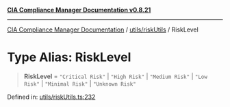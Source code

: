 [**CIA Compliance Manager Documentation v0.8.21**](../../../README.md)

***

[CIA Compliance Manager Documentation](../../../modules.md) / [utils/riskUtils](../README.md) / RiskLevel

# Type Alias: RiskLevel

> **RiskLevel** = `"Critical Risk"` \| `"High Risk"` \| `"Medium Risk"` \| `"Low Risk"` \| `"Minimal Risk"` \| `"Unknown Risk"`

Defined in: [utils/riskUtils.ts:232](https://github.com/Hack23/cia-compliance-manager/blob/689e67e40bb6afe811128d672a0d7dd5fcbdaea5/src/utils/riskUtils.ts#L232)

